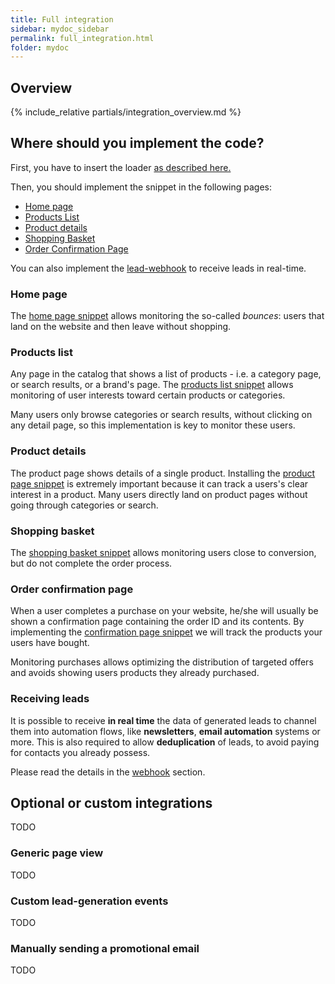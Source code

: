 ```yaml
---
title: Full integration
sidebar: mydoc_sidebar
permalink: full_integration.html
folder: mydoc
---
```


## Overview
{% include_relative partials/integration_overview.md %}

## Where should you implement the code?
First, you have to insert the loader [as described here.](snippet_loader.html)

Then, you should implement the snippet in the following pages:

- [Home page](#home-page)
- [Products List](#products-list)
- [Product details](#product-details)
- [Shopping Basket](#shopping-basket)
- [Order Confirmation Page](#order-confirmation-page)

You can also implement the [lead-webhook](#receiving-leads) to receive leads in real-time.

### Home page 
The [home page snippet](snippet_homepage.md) allows monitoring the so-called *bounces*: users that land on the website and then leave without shopping.

### Products list
Any page in the catalog that shows a list of products - i.e. a category page, or search results, or a brand's page.
The [products list snippet](snippet_pagina_ricerca.md) allows monitoring of user interests toward certain products or categories.

Many users only browse categories or search results, without clicking on any detail page, so this implementation is key to monitor these users.

### Product details
The product page shows details of a single product. Installing the [product page snippet](snippet_pagina_prodotto.md) is extremely important because it can track a users's clear interest in a product. Many users directly land on product pages without going through categories or search.

### Shopping basket
The [shopping basket snippet](snippet_carrello.md) allows monitoring users close to conversion, but do not complete the order process.

### Order confirmation page
When a user completes a purchase on your website, he/she will usually be shown a confirmation page containing the order ID and its contents.
By implementing the [confirmation page snippet](snippet_pagina_conferma.md) we will track the products your users have bought.

Monitoring purchases allows optimizing the distribution of targeted offers and avoids showing users products they already purchased.

### Receiving leads
It is possible to receive **in real time** the data of generated leads to channel them into automation flows, like **newsletters**, **email automation** systems or more.
This is also required to allow **deduplication** of leads, to avoid paying for contacts you already possess.

Please read the details in the [webhook](webhook.html) section.

## Optional or custom integrations
TODO

### Generic page view
TODO

### Custom lead-generation events
TODO

### Manually sending a promotional email
TODO




